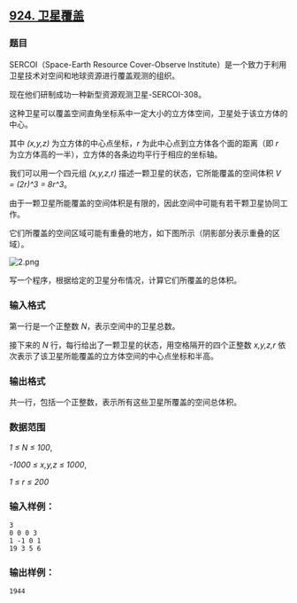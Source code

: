 ## [924. 卫星覆盖](https://www.acwing.com/problem/content/926/)

### 题目

SERCOI（Space-Earth Resource Cover-Observe lnstitute）是一个致力于利用卫星技术对空间和地球资源进行覆盖观测的组织。

现在他们研制成功一种新型资源观测卫星-SERCOI-308。

这种卫星可以覆盖空间直角坐标系中一定大小的立方体空间，卫星处于该立方体的中心。

其中 *(x,y,z)* 为立方体的中心点坐标，*r* 为此中心点到立方体各个面的距离（即 *r* 为立方体高的一半），立方体的各条边均平行于相应的坐标轴。

我们可以用一个四元组 *(x,y,z,r)* 描述一颗卫星的状态，它所能覆盖的空间体积 *V = (2r)^3 = 8r^3*。

由于一颗卫星所能覆盖的空间体积是有限的，因此空间中可能有若干颗卫星协同工作。

它们所覆盖的空间区域可能有重叠的地方，如下图所示（阴影部分表示重叠的区域）。

 ![2.png](https://cdn.acwing.com/media/article/image/2019/08/30/19_141fe348ca-2.png)

写一个程序，根据给定的卫星分布情况，计算它们所覆盖的总体积。

### 输入格式

第一行是一个正整数 *N*，表示空间中的卫星总数。

接下来的 *N* 行，每行给出了一颗卫星的状态，用空格隔开的四个正整数 *x,y,z,r* 依次表示了该卫星所能覆盖的立方体空间的中心点坐标和半高。

### 输出格式

共一行，包括一个正整数，表示所有这些卫星所覆盖的空间总体积。

### 数据范围

*1 ≤ N ≤ 100*,

*-1000 ≤ x,y,z ≤ 1000*,

*1 ≤ r ≤ 200*

### 输入样例：

```
3
0 0 0 3
1 -1 0 1
19 3 5 6
```

### 输出样例：

```
1944
```
